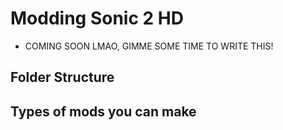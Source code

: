 # Modding Sonic 2 HD 

* COMING SOON LMAO, GIMME SOME TIME TO WRITE THIS!

## Folder Structure

## Types of mods you can make